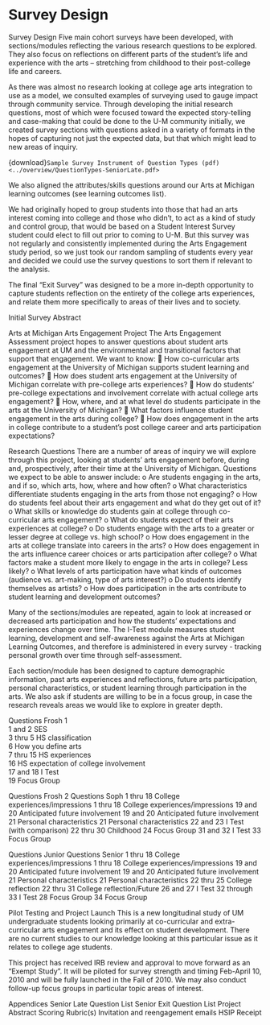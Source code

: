# Survey Design

Survey Design
Five main cohort surveys have been developed, with sections/modules reflecting the various research questions to be explored.  They also focus on reflections on different parts of the student’s life and experience with the arts – stretching from childhood to their post-college life and careers.  

As there was almost no research looking at college age arts integration to use as a model, we consulted examples of surveying used to gauge impact through community service. Through developing the initial research questions, most of which were focused toward the expected story-telling and case-making that could be done to the U-M community initially, we created survey sections with questions asked in a variety of formats in the hopes of capturing not just the expected data, but that which might lead to new areas of inquiry. 

{download}`Sample Survey Instrument of Question Types (pdf) <../overview/QuestionTypes-SeniorLate.pdf>` 

We also aligned the attributes/skills questions around our Arts at Michigan learning outcomes (see learning outcomes list).  

We had originally hoped to group students into those that had an arts interest coming into college and those who didn’t, to act as a kind of study and control group, that would be based on a Student Interest Survey student  could elect to fill out prior to coming to U-M.  But this survey was not regularly and consistently implemented during the Arts Engagement study period, so we just took our random sampling of students every year and decided we could use the survey questions to sort them if relevant to the analysis.

The final “Exit Survey” was designed to be a more in-depth opportunity to capture students reflection on the entirety of the college arts experiences, and relate them more specifically to areas of their lives and to society.  


Initial Survey Abstract 

Arts at Michigan Arts Engagement Project
The Arts Engagement Assessment project hopes to answer questions about student arts engagement at UM and the environmental and transitional factors that support that engagement.
We want to know:
	How co-curricular arts engagement at the University of Michigan supports student learning and outcomes?
	How does student arts engagement at the University of Michigan correlate with pre-college arts experiences?
	How do students’ pre-college expectations and involvement correlate with actual college arts engagement?
	How, where, and at what level do students participate in the arts at the University of Michigan?
	What factors influence student engagement in the arts during college?
	How does engagement in the arts in college contribute to a student’s post college career and arts participation expectations?


Research Questions
There are a number of areas of inquiry we will explore through this project, looking at students’ arts engagement before, during and, prospectively, after their time at the University of Michigan. Questions we expect to be able to answer include:
o	Are students engaging in the arts, and if so, which arts, how, where and how often?
o	What characteristics differentiate students engaging in the arts from those not engaging?
o	How do students feel about their arts engagement and what do they get out of it?
o	What skills or knowledge do students gain at college through co-curricular arts engagement? 
o	What do students expect of their arts experiences at college?
o	Do students engage with the arts to a greater or lesser degree at college vs. high school?
o	How does engagement in the arts at college translate into careers in the arts?
o	How does engagement in the arts influence career choices or arts participation after college?
o	What factors make a student more likely to engage in the arts in college? Less likely?
o	What levels of arts participation have what kinds of outcomes (audience vs. art-making, type of arts interest?)
o	Do students identify themselves as artists?
o	How does participation in the arts contribute to student learning and development outcomes?




Many of the sections/modules are repeated, again to look at increased or decreased arts participation and how the students’ expectations and experiences change over time.  The I-Test module measures student learning, development and self-awareness against the Arts at Michigan Learning Outcomes, and therefore is administered in every survey - tracking personal growth over time through self-assessment.

Each section/module has been designed to capture demographic information, past arts experiences and reflections, future arts participation, personal characteristics, or student learning through participation in the arts.  We also ask if students are willing to be in a focus group, in case the research reveals areas we would like to explore in greater depth.


Questions	Frosh 1	 		
1 and 2	SES	 		
3 thru 5	HS classification 	 		
6	How you define arts	 		
7 thru 15	HS experiences 	 		
16	HS expectation of college involvement	 		
17 and 18	I Test 	 		
19	Focus Group	 		
 	 	 	 	 
Questions	Frosh 2	 	Questions	Soph
1 thru 18	College experiences/impressions 	 	1 thru 18	College experiences/impressions
19 and 20	Anticipated future involvement	 	19 and 20	Anticipated future involvement
21	Personal characteristics	 	21	Personal characteristics
22 and 23	I Test (with comparison)	 	22 thru 30	Childhood 
24	Focus Group 	 	31 and 32	I Test
 	 	 	33	Focus Group
 	 	 	 	 
Questions	Junior	 	Questions	Senior
1 thru 18	College experiences/impressions 	 	1 thru 18	College experiences/impressions
19 and 20	Anticipated future involvement	 	19 and 20	Anticipated future involvement 
21	Personal characteristics	 	21	Personal characteristics
22 thru 25	College reflection	 	22 thru 31	College reflection/Future
26 and 27	I Test 	 	32 through 33	I Test
28	Focus Group	 	34	Focus Group

Pilot Testing and Project Launch
This is a new longitudinal study of UM undergraduate students looking primarily at co-curricular and extra-curricular arts engagement and its effect on student development.  There are no current studies to our knowledge looking at this particular issue as it relates to college age students.

This project has received IRB review and approval to move forward as an “Exempt Study”.  It will be piloted for survey strength and timing Feb-April 10, 2010 and will be fully launched in the Fall of 2010.  We may also conduct follow-up focus groups in particular topic areas of interest.


Appendices
Senior Late Question List
Senior Exit Question List
Project Abstract
Scoring Rubric(s)
Invitation and reengagement emails
HSIP Receipt

